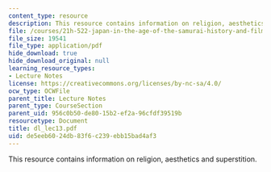 ```yaml
---
content_type: resource
description: This resource contains information on religion, aesthetics and superstition.
file: /courses/21h-522-japan-in-the-age-of-the-samurai-history-and-film-fall-2006/de5eeb6024db83f6c239ebb15bad4af3_dl_lec13.pdf
file_size: 19541
file_type: application/pdf
hide_download: true
hide_download_original: null
learning_resource_types:
- Lecture Notes
license: https://creativecommons.org/licenses/by-nc-sa/4.0/
ocw_type: OCWFile
parent_title: Lecture Notes
parent_type: CourseSection
parent_uid: 956c0b50-de80-15b2-ef2a-96cfdf39519b
resourcetype: Document
title: dl_lec13.pdf
uid: de5eeb60-24db-83f6-c239-ebb15bad4af3
---
```

This resource contains information on religion, aesthetics and superstition.